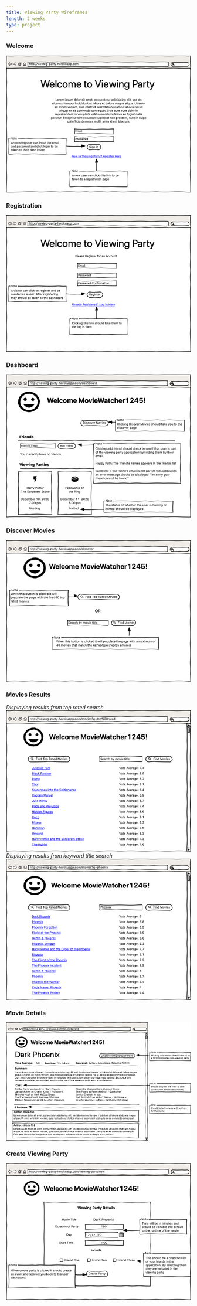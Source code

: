 ```yaml
---
title: Viewing Party Wireframes
length: 2 weeks
type: project
---
```


### Welcome

![welcome wireframe](./assets/welcome.png)

### Registration

![registration wireframe](./assets/registration.png)

### Dashboard

![dashboard wireframe](./assets/dashboard.png)

### Discover Movies

![discover wireframe](./assets/discover.png)

### Movies Results
_Displaying results from top rated search_
![top rated results wireframe](./assets/discover-top-rated.png)
_Displaying results from keyword title search_
![movie title results wireframe](./assets/discover-by-movie-title.png)

### Movie Details

![movie details wireframe](./assets/movie-details.png)

### Create Viewing Party

![create viewing party wireframe](./assets/new-viewing-party.png)
